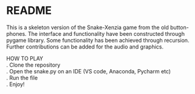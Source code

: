 # README
This is a skeleton version of the Snake-Xenzia game from the old button-phones. The interface and functionality have been constructed through pygame library. Some functionality has been achieved through recursion. Further contributions can be added for the audio and graphics.

  HOW TO PLAY\
. Clone the repository\
. Open the snake.py on an IDE (VS code, Anaconda, Pycharm etc)\
. Run the file\
. Enjoy!
